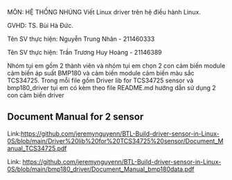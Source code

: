 MÔN: HỆ THỐNG NHÚNG
Viết Linux driver trên hệ điều hành Linux.

GVHD:	TS. Bùi Hà Đức.

Tên SV thực hiện: Nguyễn Trung Nhân - 211460333

Tên SV thực hiện: Trần Trương Huy Hoàng - 21146389

Nhóm tụi em gồm 2 thành viên và nhóm tụi em chọn 2 con cảm biến module cảm biến áp suất BMP180 và cảm biến module cảm biến màu sắc TCS34725. Trong mỗi file gồm Driver lib for TCS34725 sensor và bmp180_driver tụi em có kèm theo file README.md hướng dẫn sử dụng 2 con cảm biến driver 

## Document Manual for 2 sensor 
Link:https://github.com/jeremynguyenn/BTL-Build-driver-sensor-in-Linux-0S/blob/main/Driver%20lib%20for%20TCS34725%20sensor/Document_Manual_TCS34725.pdf

Link: https://github.com/jeremynguyenn/BTL-Build-driver-sensor-in-Linux-0S/blob/main/bmp180_driver/Document_Manual_bmp180data.pdf

